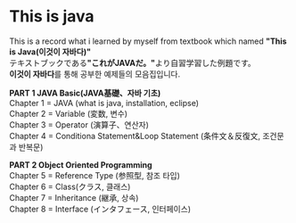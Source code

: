 <h1>This is java</h1>

<p>
This is a record what i learned by myself from textbook which named <Strong>"This is Java(이것이 자바다)"</Strong><br>
テキストブックである<Strong>"これがJAVAだ。"</strong>より自習学習した例題です。<br>
<Strong>이것이 자바다</strong>를 통해 공부한 예제들의 모음집입니다.
</p>

<p>
<strong>PART 1 JAVA Basic(JAVA基礎、자바 기초) </strong> <br>
Chapter 1 =  JAVA (what is java, installation, eclipse)<br>
Chapter 2 =  Variable (変数, 변수) <br>
Chapter 3 =  Operator (演算子、연산자)<br>
Chapter 4 =  Conditiona Statement&Loop Statement (条件文＆反復文, 조건문과 반복문) </p>
<p>
<strong>PART 2 Object Oriented Programming <br> </strong>
Chapter 5 = Reference Type (参照型, 참조 타입)<br>
Chapter 6 = Class(クラス, 클래스) <br>
Chapter 7 = Inheritance (継承, 상속) <br>  
Chapter 8 = Interface (インタフェース, 인터페이스) <br>    
</p>
